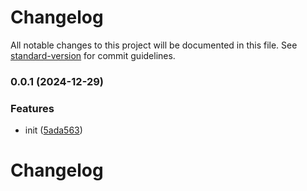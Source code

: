 # Changelog

All notable changes to this project will be documented in this file. See [standard-version](https://github.com/conventional-changelog/standard-version) for commit guidelines.

### 0.0.1 (2024-12-29)


### Features

* init ([5ada563](https://github.com/ZigBalthazar/retry-cluck/commit/5ada5638cb2f46f5f2ed66c01981c19066aed731))

# Changelog